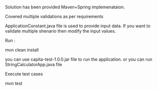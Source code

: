 
Solution has been provided Maven+Spring implemenataion.

Covered multiple validations as per requirements

ApplicationConstant.java file is used to provide input data. If you want to validate multiple shenario then modify the input values.

Run :

mvn clean install

you can use capita-test-1.0.0.jar file to run the application.
or you can run StringCalculatorApp.java file

Execute test cases

mvn test
